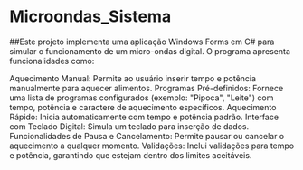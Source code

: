# Microondas_Sistema
 
##Este projeto implementa uma aplicação Windows Forms em C# para simular o funcionamento de um micro-ondas digital. O programa apresenta funcionalidades como:

Aquecimento Manual: Permite ao usuário inserir tempo e potência manualmente para aquecer alimentos. Programas Pré-definidos: Fornece uma lista de programas configurados (exemplo: "Pipoca", "Leite") com tempo, potência e caractere de aquecimento específicos. Aquecimento Rápido: Inicia automaticamente com tempo e potência padrão. Interface com Teclado Digital: Simula um teclado para inserção de dados. Funcionalidades de Pausa e Cancelamento: Permite pausar ou cancelar o aquecimento a qualquer momento. Validações: Inclui validações para tempo e potência, garantindo que estejam dentro dos limites aceitáveis.
